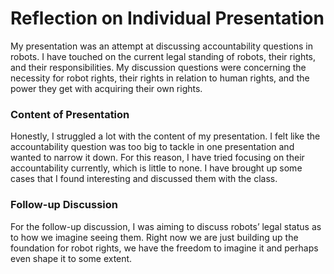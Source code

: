 # Reflection on Individual Presentation

My presentation was an attempt at discussing accountability questions in robots. I have touched on the current legal standing of robots, their rights, and their responsibilities. My discussion questions were concerning the necessity for robot rights, their rights in relation to human rights, and the power they get with acquiring their own rights.

### Content of Presentation

Honestly, I struggled a lot with the content of my presentation. I felt like the accountability question was too big to tackle in one presentation and wanted to narrow it down. For this reason, I have tried focusing on their accountability currently, which is little to none. I have brought up some cases that I found interesting and discussed them with the class.

### Follow-up Discussion

For the follow-up discussion, I was aiming to discuss robots’ legal status as to how we imagine seeing them. Right now we are just building up the foundation for robot rights, we have the freedom to imagine it and perhaps even shape it to some extent. 


